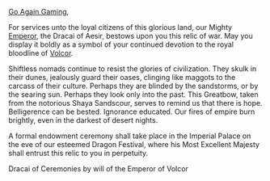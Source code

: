 [Go Again Gaming](https://twitter.com/GoAgainGamingAz?s=20&t=P-UJrsDEKTnDioivcldB3g),

For services unto the loyal citizens of this glorious land, our Mighty [Emperor](../heroes-of-rathe/emperor-about.md), the Dracai of Aesir, bestows upon you this relic of war. May you display it boldly as a symbol of your continued devotion to the royal bloodline of [Volcor](../world-of-rathe/volcor/volcor.md).

Shiftless nomads continue to resist the glories of civilization. They skulk in their dunes, jealously guard their oases, clinging like maggots to the carcass of their culture. Perhaps they are blinded by the sandstorms, or by the searing sun. Perhaps they look only into the past. This Greatbow, taken from the notorious Shaya Sandscour, serves to remind us that there is hope. Belligerence can be bested. Ignorance educated. Our fires of empire burn brightly, even in the darkest of desert nights.

A formal endowment ceremony shall take place in the Imperial Palace on the eve of our esteemed Dragon Festival, where his Most Excellent Majesty shall entrust this relic to you in perpetuity.

Dracai of Ceremonies by will of the Emperor of Volcor
